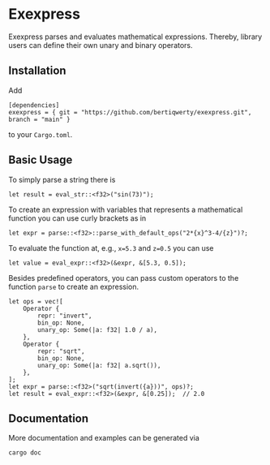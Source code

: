 # Exexpress

Exexpress parses and evaluates mathematical expressions. Thereby, library users can
define their own unary and binary operators.

## Installation

Add
```
[dependencies]
exexpress = { git = "https://github.com/bertiqwerty/exexpress.git", branch = "main" } 
```
to your `Cargo.toml`.

## Basic Usage
To simply parse a string there is
```
let result = eval_str::<f32>("sin(73)");
```
To create an expression with variables that represents a mathematical function you can
use curly brackets as in
```
let expr = parse::<f32>::parse_with_default_ops("2*{x}^3-4/{z}")?;
```
To evaluate the function at, e.g., `x=5.3` and `z=0.5` you can use
```
let value = eval_expr::<f32>(&expr, &[5.3, 0.5]);
```
Besides predefined operators, you can pass custom operators to the 
function `parse` to create an expression. 
```
let ops = vec![
    Operator {
        repr: "invert",
        bin_op: None,
        unary_op: Some(|a: f32| 1.0 / a),
    },
    Operator {
        repr: "sqrt",
        bin_op: None,
        unary_op: Some(|a: f32| a.sqrt()),
    },
];
let expr = parse::<f32>("sqrt(invert({a}))", ops)?;
let result = eval_expr::<f32>(&expr, &[0.25]);  // 2.0
```

## Documentation
More documentation and examples can be generated via
```
cargo doc
```
